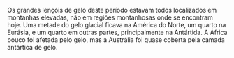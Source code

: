 ﻿Os grandes lençóis de gelo deste período estavam todos localizados em montanhas elevadas, não em regiões montanhosas onde se encontram hoje. Uma metade do gelo glacial ficava na América do Norte, um quarto na Eurásia, e um quarto em outras partes, principalmente na Antártida. A África pouco foi afetada pelo gelo, mas a Austrália foi quase coberta pela camada antártica de gelo.